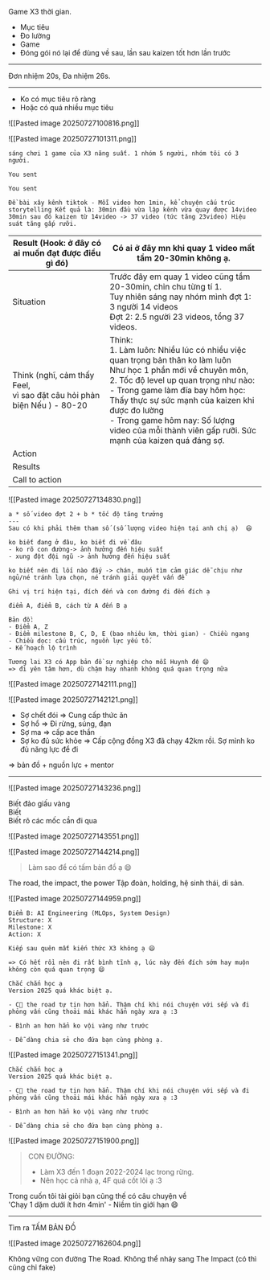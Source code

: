 Game X3 thời gian. 
- Mục tiêu 
- Đo lường 
- Game 
- Đóng gói nó lại để dùng về sau, lần sau kaizen tốt hơn lần trước
---
Đơn nhiệm 20s, Đa nhiệm 26s. 

---
- Ko có mục tiêu rõ ràng 
- Hoặc có quá nhiều mục tiêu 

![[Pasted image 20250727100816.png]]


![[Pasted image 20250727101311.png]]

```
sáng chơi 1 game của X3 năng suất. 1 nhóm 5 người, nhóm tôi có 3 người.

You sent

You sent

Đề bài xây kênh tiktok - Mỗi video hơn 1min, kể chuyện cấu trúc storytelling Kết quả là: 30min đầu vừa lập kênh vừa quay được 14video 30min sau đó kaizen từ 14video -> 37 video (tức tăng 23video) Hiệu suát tăng gấp rưỡi.
```


| Result (Hook: ở đây có ai muốn đạt được điều gì đó)                        | Có ai ở đây mn khi quay 1 video mất tầm 20-30min không ạ. <br>                                                                                                                                                                                                                                                                                                        |
| -------------------------------------------------------------------------- | --------------------------------------------------------------------------------------------------------------------------------------------------------------------------------------------------------------------------------------------------------------------------------------------------------------------------------------------------------------------- |
| Situation                                                                  | Trước đây em quay 1 video cũng tầm 20-30min, chỉn chu từng tí 1.<br>Tuy nhiên sáng nay nhóm mình đợt 1: 3 người 14 videos<br>Đợt 2: 2.5 người 23 videos, tổng 37 videos.                                                                                                                                                                                              |
| Think (nghĩ, cảm thấy Feel, <br>vì sao đặt câu hỏi phản biện Nếu ) - 80-20 | Think: <br>1. Làm luôn: Nhiều lúc có nhiều việc quan trọng bản thân ko làm luôn <br>Như học 1 phần mới về chuyên môn, <br>2. Tốc độ level up quan trọng như nào: <br>- Trong game làm đĩa bay hôm học: Thấy thực sự sức mạnh của kaizen khi được đo lường <br>- Trong game hôm nay: Số lượng video của mỗi thành viên gấp rưỡi. Sức mạnh của kaizen quá đáng sợ. <br> |
| Action                                                                     | <br>                                                                                                                                                                                                                                                                                                                                                                  |
| Results                                                                    |                                                                                                                                                                                                                                                                                                                                                                       |
| Call to action                                                             |                                                                                                                                                                                                                                                                                                                                                                       |
![[Pasted image 20250727134830.png]]


```
a * số video đợt 2 + b * tốc độ tăng trưởng  
---  
Sau có khi phải thêm tham số (số lượng video hiện tại anh chị ạ)  😄
```

```
ko biết đang ở đâu, ko biết đi về đâu
- ko rõ con đường-> ảnh hưởng đến hiệu suất  
- xung đột đội ngũ -> ảnh hưởng đến hiệu suất
```
```
ko biết nên đi lối nào đấy -> chán, muốn tìm cảm giác dễ chịu như ngủ/né tránh lựa chọn, né tránh giải quyết vấn đề

Ghi vị trí hiện tại, đích đến và con đường đi đến đích ạ

điểm A, điểm B, cách từ A đến B ạ

Bản đồ: 
- Điểm A, Z
- Điểm milestone B, C, D, E (bao nhiêu km, thời gian) - Chiều ngang
- Chiều dọc: cấu trúc, nguồn lực yếu tố. 
- Kế hoạch lộ trình

Tương lai X3 có App bản đồ sự nghiệp cho mỗi Huynh đệ 😄
=> đi yên tâm hơn, dù chậm hay nhanh không quá quan trọng nữa
```
![[Pasted image 20250727142111.png]]


![[Pasted image 20250727142121.png]]

- Sợ chết đói => Cung cấp thức ăn 
- Sợ hổ => Đi rừng, súng, đạn 
- Sợ ma => cấp ace thần 
- Sợ ko đủ sức khỏe => Cấp cộng đồng X3 đã chạy 42km rồi. 
Sợ mình ko đủ năng lực để đi 

=> bản đồ + nguồn lực + mentor

---
![[Pasted image 20250727143236.png]]

Biết đảo giấu vàng  
Biết  
Biết rõ các mốc cần đi qua

![[Pasted image 20250727143551.png]]


![[Pasted image 20250727144214.png]]


> Làm sao để có tấm bản đồ ạ 😄

The road, the impact, the power
Tập đoàn, holding, hệ sinh thái, di sản. 

![[Pasted image 20250727144959.png]]


```
Điểm B: AI Engineering (MLOps, System Design)    
Structure: X  
Milestone: X  
Action: X

Kiếp sau quên mất kiến thức X3 không ạ 😄

=> Có hết rồi nên đi rất bình tĩnh ạ, lúc này đến đích sớm hay muộn không còn quá quan trọng 😄
```
```
Chắc chắn học ạ  
Version 2025 quá khác biệt ạ.  

- C the road tự tin hơn hẳn. Thậm chí khi nói chuyện với sếp và đi phỏng vấn cũng thoải mái khác hẳn ngày xưa ạ :3  
    
- Bình an hơn hẳn ko vội vàng như trước  
    
- Dễ dàng chia sẻ cho đứa bạn cùng phòng ạ.
```

![[Pasted image 20250727151341.png]]

```
Chắc chắn học ạ  
Version 2025 quá khác biệt ạ.  

- C the road tự tin hơn hẳn. Thậm chí khi nói chuyện với sếp và đi phỏng vấn cũng thoải mái khác hẳn ngày xưa ạ :3  
    
- Bình an hơn hẳn ko vội vàng như trước  
    
- Dễ dàng chia sẻ cho đứa bạn cùng phòng ạ.
```


![[Pasted image 20250727151900.png]]


> CON ĐƯỜNG: 
> - Làm X3 đến 1 đoạn 2022-2024 lạc trong rừng. 
> - Nên học cả nhà ạ, 4F quá cốt lõi ạ :3

Trong cuốn tôi tài giỏi bạn cũng thế có câu chuyện về  
'Chạy 1 dặm dưới ít hơn 4min' - Niềm tin giới hạn 😄


---
Tìm ra TẤM BẢN ĐỒ 

![[Pasted image 20250727162604.png]]


Không vững con đường The Road. Không thể nhảy sang The Impact (có thì cũng chỉ fake)